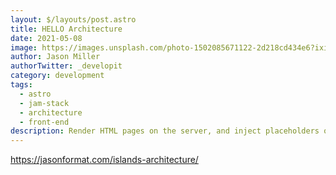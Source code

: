 ```yaml
---
layout: $/layouts/post.astro
title: HELLO Architecture
date: 2021-05-08
image: https://images.unsplash.com/photo-1502085671122-2d218cd434e6?ixid=MnwxMjA3fDB8MHxwaG90by1wYWdlfHx8fGVufDB8fHx8&ixlib=rb-1.2.1&auto=format&fit=crop&w=1698&q=80
author: Jason Miller
authorTwitter: _developit
category: development
tags:
  - astro
  - jam-stack
  - architecture
  - front-end
description: Render HTML pages on the server, and inject placeholders or slots around highly dynamic regions.
---
```


https://jasonformat.com/islands-architecture/
